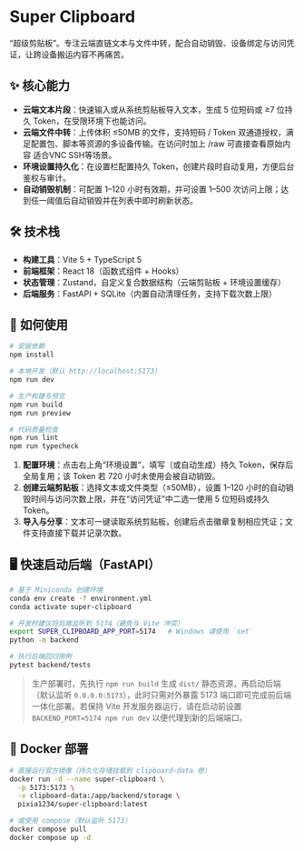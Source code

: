 # Super Clipboard

“超级剪贴板”。专注云端直链文本与文件中转，配合自动销毁、设备绑定与访问凭证，让跨设备搬运内容不再痛苦。

## ✨ 核心能力

- **云端文本片段**：快速输入或从系统剪贴板导入文本，生成 5 位短码或 ≥7 位持久 Token，在受限环境下也能访问。
- **云端文件中转**：上传体积 ≤50MB 的文件，支持短码 / Token 双通道授权，满足配置包、脚本等资源的多设备传输。在访问时加上 /raw 可直接查看原始内容 适合VNC SSH等场景。
- **环境设置持久化**：在设置栏配置持久 Token，创建片段时自动复用，方便后台鉴权与审计。
- **自动销毁机制**：可配置 1–120 小时有效期，并可设置 1–500 次访问上限；达到任一阈值后自动销毁并在列表中即时刷新状态。

## 🛠 技术栈

- **构建工具**：Vite 5 + TypeScript 5
- **前端框架**：React 18（函数式组件 + Hooks）
- **状态管理**：Zustand，自定义复合数据结构（云端剪贴板 + 环境设置缓存）
- **后端服务**：FastAPI + SQLite（内置自动清理任务，支持下载次数上限）

## 🚀 如何使用

```bash
# 安装依赖
npm install

# 本地开发（默认 http://localhost:5173）
npm run dev

# 生产构建与预览
npm run build
npm run preview

# 代码质量检查
npm run lint
npm run typecheck
```

1. **配置环境**：点击右上角“环境设置”，填写（或自动生成）持久 Token，保存后全局复用；该 Token 若 720 小时未使用会被自动销毁。
2. **创建云端剪贴板**：选择文本或文件类型（≤50MB），设置 1–120 小时的自动销毁时间与访问次数上限，并在“访问凭证”中二选一使用 5 位短码或持久 Token。
3. **导入与分享**：文本可一键读取系统剪贴板，创建后点击徽章复制相应凭证；文件支持直接下载并记录次数。

## 🖥️ 快速启动后端（FastAPI）

```bash
# 基于 Miniconda 创建环境
conda env create -f environment.yml
conda activate super-clipboard

# 开发时建议将后端监听到 5174（避免与 Vite 冲突）
export SUPER_CLIPBOARD_APP_PORT=5174   # Windows 请使用 `set`
python -m backend

# 执行后端回归用例
pytest backend/tests
```

> 生产部署时，先执行 `npm run build` 生成 `dist/` 静态资源，再启动后端（默认监听 `0.0.0.0:5173`），此时只需对外暴露 5173 端口即可完成前后端一体化部署。若保持 Vite 开发服务器运行，请在启动前设置 `BACKEND_PORT=5174 npm run dev` 以便代理到新的后端端口。

## 🐳 Docker 部署

```bash
# 直接运行官方镜像（持久化存储挂载到 clipboard-data 卷）
docker run -d --name super-clipboard \
  -p 5173:5173 \
  -v clipboard-data:/app/backend/storage \
  pixia1234/super-clipboard:latest

# 或使用 compose（默认监听 5173）
docker compose pull
docker compose up -d
```
